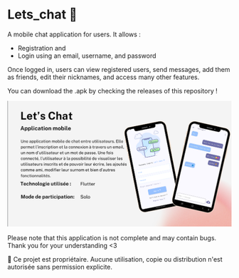 # Lets_chat 💬

A mobile chat application for users. It allows : 
- Registration and
- Login using an email, username, and password

Once logged in, users can view registered users, send messages, add them as friends, edit their nicknames, and access many other features.

You can download the .apk by checking the releases of this repository !

![Image Alt](https://github.com/sweethehe/Lets_chat_/blob/6d66b134f31dfdfd1c5a30e7aa46803e569a0a9b/lets_chat_presentation.png)

Please note that this application is not complete and may contain bugs. Thank you for your understanding <3

🚫 Ce projet est propriétaire. Aucune utilisation, copie ou distribution n'est autorisée sans permission explicite.
